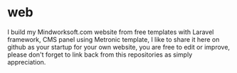 # web
I build my Mindworksoft.com website from free templates with Laravel framework,  CMS panel using Metronic template, I like to share it here on github as your startup for your own website, you are free to edit or improve, please don't forget to link back from this repositories as simply appreciation.  
